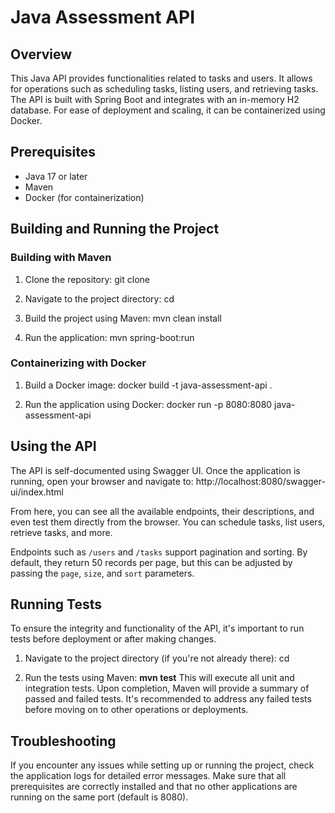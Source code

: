 # Java Assessment API

## Overview

This Java API provides functionalities related to tasks and users. It allows for operations such as scheduling tasks, listing users, and retrieving tasks. The API is built with Spring Boot and integrates with an in-memory H2 database. For ease of deployment and scaling, it can be containerized using Docker.

## Prerequisites

- Java 17 or later
- Maven
- Docker (for containerization)

## Building and Running the Project

### Building with Maven

1. Clone the repository:
git clone <repository-url>

2. Navigate to the project directory:
cd <project-directory>


3. Build the project using Maven:
mvn clean install

4. Run the application:
mvn spring-boot:run


### Containerizing with Docker

1. Build a Docker image:
docker build -t java-assessment-api .

2. Run the application using Docker:
docker run -p 8080:8080 java-assessment-api


## Using the API

The API is self-documented using Swagger UI. Once the application is running, open your browser and navigate to:
http://localhost:8080/swagger-ui/index.html


From here, you can see all the available endpoints, their descriptions, and even test them directly from the browser. You can schedule tasks, list users, retrieve tasks, and more.

Endpoints such as `/users` and `/tasks` support pagination and sorting. By default, they return 50 records per page, but this can be adjusted by passing the `page`, `size`, and `sort` parameters.

## Running Tests

To ensure the integrity and functionality of the API, it's important to run tests before deployment or after making changes.

1. Navigate to the project directory (if you're not already there):
cd <project-directory>


2. Run the tests using Maven:
**mvn test**
This will execute all unit and integration tests. Upon completion, Maven will provide a summary of passed and failed tests. It's recommended to address any failed tests before moving on to other operations or deployments.


## Troubleshooting

If you encounter any issues while setting up or running the project, check the application logs for detailed error messages. Make sure that all prerequisites are correctly installed and that no other applications are running on the same port (default is 8080).


